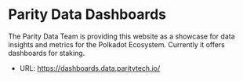 # Parity Data Dashboards

The Parity Data Team is providing this website as a showcase for data insights and metrics for the Polkadot Ecosystem. Currently it offers dashboards for staking.

- URL: https://dashboards.data.paritytech.io/
